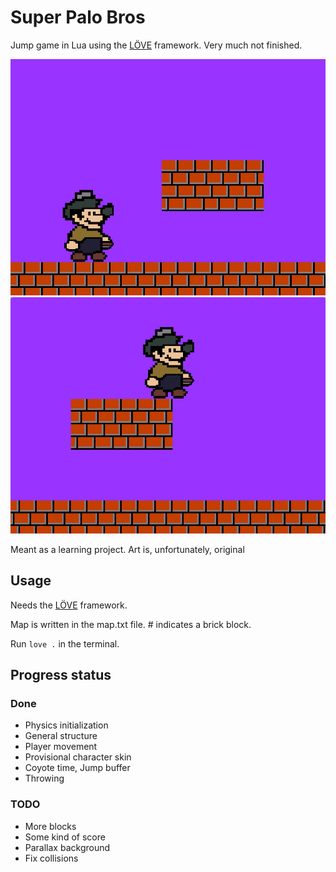 # Super Palo Bros

Jump game in Lua using the [LÖVE](https://love2d.org/) framework. Very much not finished.

![Screenshot](./imgs/demo1.png)
![Screenshot](./imgs/demo2.png)

Meant as a learning project. Art is, unfortunately, original

## Usage

Needs the [LÖVE](https://love2d.org/) framework.

Map is written in the map.txt file. # indicates a brick block.

Run `love .` in the terminal.

## Progress status

### Done

- Physics initialization
- General structure
- Player movement
- Provisional character skin
- Coyote time, Jump buffer
- Throwing

### TODO

- More blocks
- Some kind of score
- Parallax background
- Fix collisions
